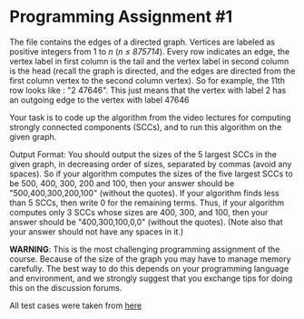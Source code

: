 # Programming Assignment #1

The file contains the edges of a directed graph. Vertices are labeled as
positive integers from 1 to _n_ (_n ≤ 875714_). Every row indicates an edge,
the vertex label in first column is the tail and the vertex label in second
column is the head (recall the graph is directed, and the edges are directed
from the first column vertex to the second column vertex). So for example, the
11th row looks like : "2 47646". This just means that the vertex with label 2
has an outgoing edge to the vertex with label 47646

 Your task is to code up the algorithm from the video lectures for computing
strongly connected components (SCCs), and to run this algorithm on the given
graph.

 Output Format: You should output the sizes of the 5 largest SCCs in the given
graph, in decreasing order of sizes, separated by commas (avoid any spaces). So
if your algorithm computes the sizes of the five largest SCCs to be 500, 400,
300, 200 and 100, then your answer should be "500,400,300,200,100" (without the
quotes). If your algorithm finds less than 5 SCCs, then write 0 for the
remaining terms. Thus, if your algorithm computes only 3 SCCs whose sizes are
400, 300, and 100, then your answer should be "400,300,100,0,0" (without the
quotes). (Note also that your answer should not have any spaces in it.)

 **WARNING**: This is the most challenging programming assignment of the
course. Because of the size of the graph you may have to manage memory
carefully. The best way to do this depends on your programming language and
environment, and we strongly suggest that you exchange tips for doing this on
the discussion forums.

All test cases were taken from [here](https://github.com/beaunus/stanford-algs/tree/master/testCases/course2/assignment1SCC)

